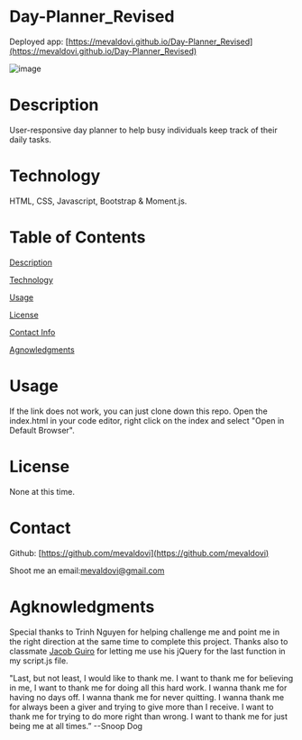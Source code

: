 # Day-Planner_Revised
Deployed app: [https://mevaldovi.github.io/Day-Planner_Revised](https://mevaldovi.github.io/Day-Planner_Revised) 

![image](https://user-images.githubusercontent.com/83307023/135498255-ae3ae225-7de1-4e3f-b751-5edaa8faa41a.png)


# Description

User-responsive day planner to help busy individuals keep track of their daily tasks.


# Technology
HTML, CSS, Javascript, Bootstrap & Moment.js.


# Table of Contents
[Description](https://github.com/mevaldovi/Day-Planner_Revised#Description)


[Technology](https://github.com/mevaldovi/Day-Planner_Revised#Technology)


[Usage](https://github.com/mevaldovi/Day-Planner_Revised#Usage)


[License](https://github.com/mevaldovi/Day-Planner_Revised#License)


[Contact Info](https://github.com/mevaldovi/Day-Planner_Revised#Contact)


[Agnowledgments](https://github.com/mevaldovi/Day-Planner_Revised#Agknowledgments)


# Usage

If the link does not work, you can just clone down this repo. Open the index.html in your code editor, right click on the index and select "Open in Default Browser".
# License
None at this time.

# Contact

Github: [https://github.com/mevaldovi](https://github.com/mevaldovi)

Shoot me an email:[mevaldovi@gmail.com](mailto:mevaldovi@gmail.com)

# Agknowledgments
Special thanks to Trinh Nguyen for helping challenge me and point me in the right direction at the same time to complete this project.
Thanks also to classmate [Jacob Guiro](https://github.com/Jguiro09) for letting me use his jQuery for the last function in my script.js file.

"Last, but not least, I would like to thank me. I want to thank me for believing in me, I want to thank me for doing all this hard work. I wanna thank me for having no days off. I wanna thank me for never quitting. I wanna thank me for always been a giver and trying to give more than I receive. I want to thank me for trying to do more right than wrong. I want to thank me for just being me at all times.” --Snoop Dog
